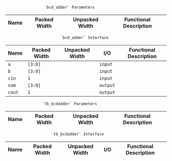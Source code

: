                      `bcd_adder` Parameters                      
                                                                 
| Name | Packed Width | Unpacked Width | Functional Description |
|------|--------------|----------------|------------------------|
                                                                 
                            `bcd_adder` Interface                             
                                                                              
| Name   | Packed Width | Unpacked Width | I/O      | Functional Description |
|--------|--------------|----------------|----------|------------------------|
| `a`    | `[3:0]`      |                | `input`  |                        |
| `b`    | `[3:0]`      |                | `input`  |                        |
| `cin`  | `1`          |                | `input`  |                        |
| `sum`  | `[3:0]`      |                | `output` |                        |
| `cout` | `1`          |                | `output` |                        |
                                                                              
                    `tb_bcdadder` Parameters                     
                                                                 
| Name | Packed Width | Unpacked Width | Functional Description |
|------|--------------|----------------|------------------------|
                                                                 
                        `tb_bcdadder` Interface                        
                                                                       
| Name | Packed Width | Unpacked Width | I/O | Functional Description |
|------|--------------|----------------|-----|------------------------|
                                                                       
